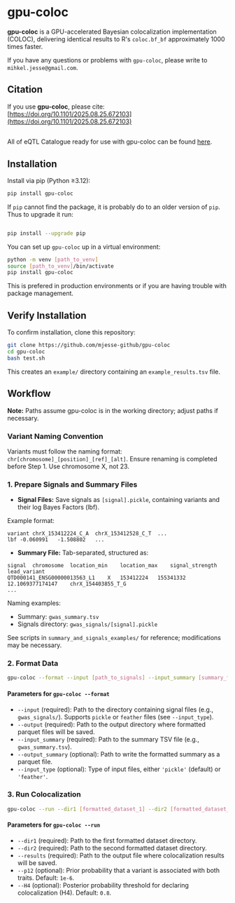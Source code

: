 # gpu-coloc

**gpu-coloc** is a GPU-accelerated Bayesian colocalization implementation (COLOC), delivering identical results to R's `coloc.bf_bf` approximately 1000 times faster.

If you have any questions or problems with `gpu-coloc`, please write to `mihkel.jesse@gmail.com`.

## Citation

If you use **gpu-coloc**, please cite: [https://doi.org/10.1101/2025.08.25.672103](https://doi.org/10.1101/2025.08.25.672103)

##

All of eQTL Catalogue ready for use with gpu-coloc can be found [here](https://tartuulikool-my.sharepoint.com/:f:/r/personal/a72094_ut_ee/Documents/eQTL_Catlogue_gpu-coloc?csf=1&web=1&e=U6OhP4).

## Installation

Install via pip (Python ≥3.12):

```bash
pip install gpu-coloc
```

If `pip` cannot find the package, it is probably do to an older version of `pip`. Thus to upgrade it run:

```bash

pip install --upgrade pip
```

You can set up `gpu-coloc` up in a virtual environment:

```bash
python -m venv [path_to_venv]
source [path_to_venv]/bin/activate
pip install gpu-coloc
```

This is prefered in production environments or if you are having trouble with package management.

## Verify Installation

To confirm installation, clone this repository:

```bash
git clone https://github.com/mjesse-github/gpu-coloc
cd gpu-coloc
bash test.sh
```

This creates an `example/` directory containing an `example_results.tsv` file.

## Workflow

**Note:** Paths assume gpu-coloc is in the working directory; adjust paths if necessary.

### Variant Naming Convention

Variants must follow the naming format: `chr[chromosome]_[position]_[ref]_[alt]`. Ensure renaming is completed before Step 1. Use chromosome X, not 23.

### 1. Prepare Signals and Summary Files

* **Signal Files:** Save signals as `[signal].pickle`, containing variants and their log Bayes Factors (lbf).

Example format:

```
variant	chrX_153412224_C_A	chrX_153412528_C_T	...
lbf	-0.060991	-1.508802	...
```

* **Summary File:** Tab-separated, structured as:

```
signal	chromosome	location_min	location_max	signal_strength	lead_variant
QTD000141_ENSG00000013563_L1	X	153412224	155341332	12.1069377174147	chrX_154403855_T_G
...
```

Naming examples:

* Summary: `gwas_summary.tsv`
* Signals directory: `gwas_signals/[signal].pickle`

See scripts in `summary_and_signals_examples/` for reference; modifications may be necessary.

### 2. Format Data

```bash
gpu-coloc --format --input [path_to_signals] --input_summary [summary_file] --output [output_folder]
```

#### Parameters for `gpu-coloc --format`

- `--input` (required): Path to the directory containing signal files (e.g., `gwas_signals/`). Supports `pickle` or `feather` files (see `--input_type`).
- `--output` (required): Path to the output directory where formatted parquet files will be saved.
- `--input_summary` (required): Path to the summary TSV file (e.g., `gwas_summary.tsv`).
- `--output_summary` (optional): Path to write the formatted summary as a parquet file.
- `--input_type` (optional): Type of input files, either `'pickle'` (default) or `'feather'`.

### 3. Run Colocalization

```bash
gpu-coloc --run --dir1 [formatted_dataset_1] --dir2 [formatted_dataset_2] --results [results_output] --p12 1e-6 --H4 0.8
```
#### Parameters for `gpu-coloc --run`

- `--dir1` (required): Path to the first formatted dataset directory.
- `--dir2` (required): Path to the second formatted dataset directory.
- `--results` (required): Path to the output file where colocalization results will be saved.
- `--p12` (optional): Prior probability that a variant is associated with both traits. Default: `1e-6`.
- `--H4` (optional): Posterior probability threshold for declaring colocalization (H4). Default: `0.8`.
